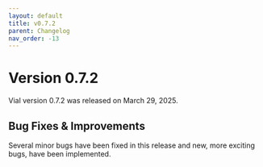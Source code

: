 ```yaml
---
layout: default
title: v0.7.2
parent: Changelog
nav_order: -13
---
```


# Version 0.7.2

Vial version 0.7.2 was released on March 29, 2025.

## Bug Fixes & Improvements

Several minor bugs have been fixed in this release and new, more exciting bugs, have been implemented.
